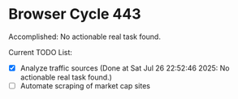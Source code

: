 # Browser Cycle 443

Accomplished: No actionable real task found.

Current TODO List:

- [x] Analyze traffic sources  (Done at Sat Jul 26 22:52:46 2025: No actionable real task found.)
- [ ] Automate scraping of market cap sites